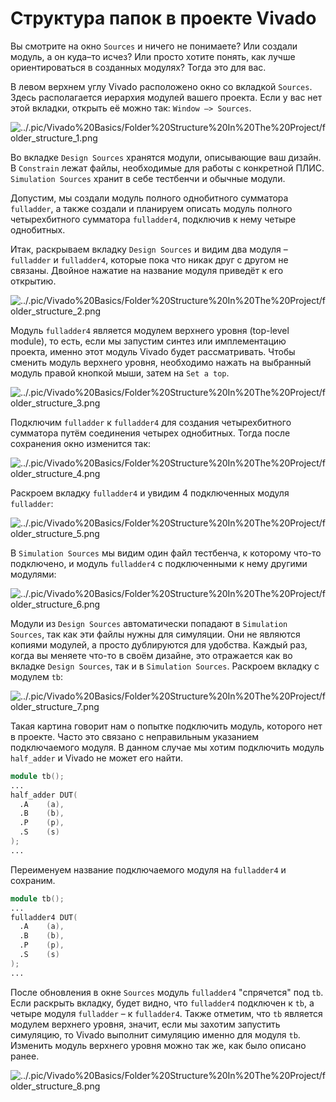 # Структура папок в проекте Vivado

Вы смотрите на окно `Sources` и ничего не понимаете? Или создали модуль, а он куда–то исчез? Или просто хотите понять, как лучше ориентироваться в созданных модулях? Тогда это для вас.

В левом верхнем углу Vivado расположено окно со вкладкой `Sources`. Здесь располагается иерархия модулей вашего проекта. Если у вас нет этой вкладки, открыть её можно так: `Window –> Sources`.

![../.pic/Vivado%20Basics/Folder%20Structure%20In%20The%20Project/folder_structure_1.png](../.pic/Vivado%20Basics/Folder%20Structure%20In%20The%20Project/folder_structure_1.png)

Во вкладке `Design Sources` хранятся модули, описывающие ваш дизайн. В `Constrain` лежат файлы, необходимые для работы с конкретной ПЛИС. `Simulation Sources` хранит в себе тестбенчи и обычные модули.

Допустим, мы создали модуль полного однобитного сумматора `fulladder`, а также создали и планируем описать модуль полного четырехбитного сумматора `fulladder4`, подключив к нему четыре однобитных.

Итак, раскрываем вкладку `Design Sources` и видим два модуля – `fulladder` и `fulladder4`, которые пока что никак друг с другом не связаны. Двойное нажатие на название модуля приведёт к его открытию.

![../.pic/Vivado%20Basics/Folder%20Structure%20In%20The%20Project/folder_structure_2.png](../.pic/Vivado%20Basics/Folder%20Structure%20In%20The%20Project/folder_structure_2.png)

Модуль `fulladder4` является модулем верхнего уровня (top-level module), то есть, если мы запустим синтез или имплементацию проекта, именно этот модуль Vivado будет рассматривать. Чтобы сменить модуль верхнего уровня, необходимо нажать на выбранный модуль правой кнопкой мыши, затем на `Set a top`.

![../.pic/Vivado%20Basics/Folder%20Structure%20In%20The%20Project/folder_structure_3.png](../.pic/Vivado%20Basics/Folder%20Structure%20In%20The%20Project/folder_structure_3.png)

Подключим `fulladder` к `fulladder4` для создания четырехбитного сумматора путём соединения четырех однобитных. Тогда после сохранения окно изменится так:

![../.pic/Vivado%20Basics/Folder%20Structure%20In%20The%20Project/folder_structure_4.png](../.pic/Vivado%20Basics/Folder%20Structure%20In%20The%20Project/folder_structure_4.png)

Раскроем вкладку `fulladder4` и увидим 4 подключенных модуля `fulladder`:

![../.pic/Vivado%20Basics/Folder%20Structure%20In%20The%20Project/folder_structure_5.png](../.pic/Vivado%20Basics/Folder%20Structure%20In%20The%20Project/folder_structure_5.png)

В `Simulation Sources` мы видим один файл тестбенча, к которому что-то подключено, и модуль `fulladder4` с подключенными к нему другими модулями:

![../.pic/Vivado%20Basics/Folder%20Structure%20In%20The%20Project/folder_structure_6.png](../.pic/Vivado%20Basics/Folder%20Structure%20In%20The%20Project/folder_structure_6.png)

Модули из `Design Sources` автоматически попадают в `Simulation Sources`, так как эти файлы нужны для симуляции. Они не являются копиями модулей, а просто дублируются для удобства. Каждый раз, когда вы меняете что-то в своём дизайне, это отражается как во вкладке `Design Sources`, так и в `Simulation Sources`. Раскроем вкладку с модулем `tb`:

![../.pic/Vivado%20Basics/Folder%20Structure%20In%20The%20Project/folder_structure_7.png](../.pic/Vivado%20Basics/Folder%20Structure%20In%20The%20Project/folder_structure_7.png)

Такая картина говорит нам о попытке подключить модуль, которого нет в проекте. Часто это связано с неправильным указанием подключаемого модуля. В данном случае мы хотим подключить модуль `half_adder` и Vivado не может его найти.

```Verilog
module tb();
...
half_adder DUT(
  .A    (a),
  .B    (b),
  .P    (p),
  .S    (s)
);
...
```

Переименуем название подключаемого модуля на `fulladder4` и сохраним.

```Verilog
module tb();
...
fulladder4 DUT(
  .A    (a),
  .B    (b),
  .P    (p),
  .S    (s)
);
...
```

После обновления в окне `Sources` модуль `fulladder4` "спрячется" под `tb`. Если раскрыть вкладку, будет видно, что `fulladder4` подключен к `tb`, а четыре модуля `fulladder` – к `fulladder4`. Также отметим, что `tb` является модулем верхнего уровня, значит, если мы захотим запустить симуляцию, то Vivado выполнит симуляцию именно для модуля `tb`. Изменить модуль верхнего уровня можно так же, как было описано ранее.

![../.pic/Vivado%20Basics/Folder%20Structure%20In%20The%20Project/folder_structure_8.png](../.pic/Vivado%20Basics/Folder%20Structure%20In%20The%20Project/folder_structure_8.png)
